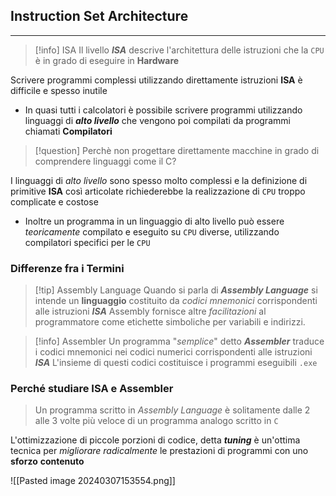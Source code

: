 ## Instruction Set Architecture
---
>[!info] ISA
>Il livello ***ISA*** descrive l'architettura delle istruzioni che la `CPU` è in grado di eseguire in **Hardware** 

Scrivere programmi complessi utilizzando direttamente istruzioni **ISA** è difficile e spesso inutile
- In quasi tutti i calcolatori è possibile scrivere programmi utilizzando linguaggi di ***alto livello*** che vengono poi compilati da programmi chiamati **Compilatori**

>[!question] Perchè non progettare direttamente macchine in grado di comprendere linguaggi come il C?

I linguaggi di *alto livello* sono spesso molto complessi e la definizione di primitive **ISA** così articolate richiederebbe la realizzazione di `CPU` troppo complicate e costose
- Inoltre un programma in un linguaggio di alto livello può essere *teoricamente* compilato e eseguito su `CPU` diverse, utilizzando compilatori specifici per le `CPU`

### Differenze fra i Termini
>[!tip] Assembly Language
>Quando si parla di ***Assembly Language*** si intende un **linguaggio** costituito da *codici mnemonici* corrispondenti alle istruzioni ***ISA***
>Assembly fornisce altre *facilitazioni* al programmatore come etichette simboliche per variabili e indirizzi.

>[!info] Assembler
>Un programma "*semplice*" detto ***Assembler*** traduce i codici mnemonici nei codici numerici corrispondenti alle istruzioni ***ISA***
>L'insieme di questi codici costituisce i programmi eseguibili `.exe`

### Perché studiare ISA e Assembler 
>Un programma scritto in *Assembly Language* è solitamente dalle $2$ alle $3$ volte più veloce di un programma analogo scritto in `C`

L'ottimizzazione di piccole porzioni di codice, detta ***tuning*** è un'ottima tecnica per *migliorare radicalmente* le prestazioni di programmi con uno **sforzo** **contenuto**

![[Pasted image 20240307153554.png]]